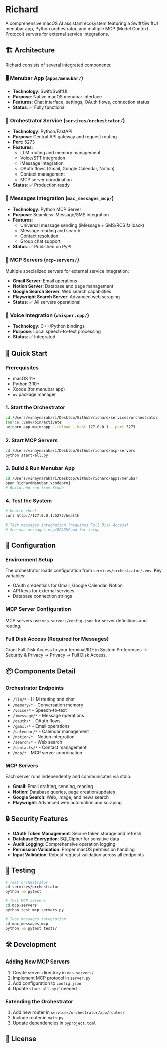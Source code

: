 # Richard

A comprehensive macOS AI assistant ecosystem featuring a Swift/SwiftUI menubar app, Python orchestrator, and multiple MCP (Model Context Protocol) servers for external service integrations.

## 🏗️ Architecture

Richard consists of several integrated components:

### 🖥️ **Menubar App** (`apps/menubar/`)
- **Technology**: Swift/SwiftUI
- **Purpose**: Native macOS menubar interface
- **Features**: Chat interface, settings, OAuth flows, connection status
- **Status**: ✅ Fully functional

### 🚀 **Orchestrator Service** (`services/orchestrator/`)
- **Technology**: Python/FastAPI
- **Purpose**: Central API gateway and request routing
- **Port**: 5273
- **Features**: 
  - LLM routing and memory management
  - Voice/STT integration
  - iMessage integration
  - OAuth flows (Gmail, Google Calendar, Notion)
  - Contact management
  - MCP server coordination
- **Status**: ✅ Production ready

### 📱 **Messages Integration** (`mac_messages_mcp/`)
- **Technology**: Python MCP Server
- **Purpose**: Seamless iMessage/SMS integration
- **Features**:
  - Universal message sending (iMessage + SMS/RCS fallback)
  - Message reading and search
  - Contact resolution
  - Group chat support
- **Status**: ✅ Published on PyPI

### 🔗 **MCP Servers** (`mcp-servers/`)
Multiple specialized servers for external service integration:
- **Gmail Server**: Email operations
- **Notion Server**: Database and page management  
- **Google Search Server**: Web search capabilities
- **Playwright Search Server**: Advanced web scraping
- **Status**: ✅ All servers operational

### 🎤 **Voice Integration** (`whisper.cpp/`)
- **Technology**: C++/Python bindings
- **Purpose**: Local speech-to-text processing
- **Status**: ✅ Integrated

## 🚀 Quick Start

### Prerequisites
- macOS 11+
- Python 3.10+
- Xcode (for menubar app)
- `uv` package manager

### 1. Start the Orchestrator
```bash
cd /Users/vinaynarahari/Desktop/Github/richard/services/orchestrator
source .venv/bin/activate
uvicorn app.main:app --reload --host 127.0.0.1 --port 5273
```

### 2. Start MCP Servers
```bash
cd /Users/vinaynarahari/Desktop/Github/richard/mcp-servers
python start-all.py
```

### 3. Build & Run Menubar App
```bash
cd /Users/vinaynarahari/Desktop/Github/richard/apps/menubar
open RichardMenubar.xcodeproj
# Build and run from Xcode
```

### 4. Test the System
```bash
# Health check
curl http://127.0.0.1:5273/health

# Test messages integration (requires Full Disk Access)
# See mac_messages_mcp/README.md for setup
```

## 🔧 Configuration

### Environment Setup
The orchestrator loads configuration from `services/orchestrator/.env`. Key variables:
- OAuth credentials for Gmail, Google Calendar, Notion
- API keys for external services
- Database connection strings

### MCP Server Configuration
MCP servers use `mcp-servers/config.json` for server definitions and routing.

### Full Disk Access (Required for Messages)
Grant Full Disk Access to your terminal/IDE in System Preferences → Security & Privacy → Privacy → Full Disk Access.

## 📦 Components Detail

### Orchestrator Endpoints
- `/llm/*` - LLM routing and chat
- `/memory/*` - Conversation memory
- `/voice/*` - Speech-to-text
- `/imessage/*` - Message operations
- `/oauth/*` - OAuth flows
- `/gmail/*` - Email operations
- `/calendar/*` - Calendar management
- `/notion/*` - Notion integration
- `/search/*` - Web search
- `/contacts/*` - Contact management
- `/mcp/*` - MCP server coordination

### MCP Servers
Each server runs independently and communicates via stdio:
- **Gmail**: Email drafting, sending, reading
- **Notion**: Database queries, page creation/updates
- **Google Search**: Web, image, and news search
- **Playwright**: Advanced web automation and scraping

## 🔒 Security Features

- **OAuth Token Management**: Secure token storage and refresh
- **Database Encryption**: SQLCipher for sensitive data
- **Audit Logging**: Comprehensive operation logging
- **Permission Validation**: Proper macOS permission handling
- **Input Validation**: Robust request validation across all endpoints

## 🧪 Testing

```bash
# Test orchestrator
cd services/orchestrator
python -m pytest

# Test MCP servers
cd mcp-servers
python test_mcp_servers.py

# Test messages integration
cd mac_messages_mcp
python -m pytest tests/
```

## 🛠️ Development

### Adding New MCP Servers
1. Create server directory in `mcp-servers/`
2. Implement MCP protocol in `server.py`
3. Add configuration to `config.json`
4. Update `start-all.py` if needed

### Extending the Orchestrator
1. Add new router in `services/orchestrator/app/routes/`
2. Include router in `main.py`
3. Update dependencies in `pyproject.toml`

## 📄 License

